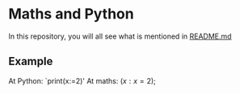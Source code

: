 # Maths and Python
In this repository, you will all see what is mentioned in [README.md](https://github.com/Mashicaua/Maths-and-Python/blob/main/README.md)

## Example
At Python: 
`print(x:=2)'
At maths: 
$(x:x = 2);$
